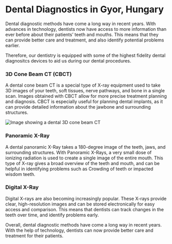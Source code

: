 # Dental Diagnostics in Gyor, Hungary

Dental diagnostic methods have come a long way in recent years. With advances in technology, dentists now have access to more information than ever before about their patients’ teeth and mouths. This means that they can provide better care and treatment, and also identify potential problems earlier.

Therefore, our dentistry is equipped with some of the highest fidelity dental diagnositcs devices to aid us during our dental procedures.

### 3D Cone Beam CT (CBCT)

A dental cone beam CT is a special type of X-ray equipment used to take 3D images of your teeth, soft tissues, nerve pathways, and bone in a single scan. Images obtained with CBCT allow for more precise treatment planning and diagnosis. CBCT is especially useful for planning dental implants, as it can provide detailed information about the jawbone and surrounding structures.

![Image showing a dental 3D cone beam CT](/img/dental-ct.jpg)

### Panoramic X-Ray

A dental panoramic X-Ray takes a 180-degree image of the teeth, jaws, and surrounding structures. With Panoramic X-Rays, a very small dose of ionizing radiation is used to create a single image of the entire mouth. This type of X-ray gives a broad overview of the teeth and mouth, and can be helpful in identifying problems such as Crowding of teeth or impacted wisdom teeth.

### Digital X-Ray

Digital X-rays are also becoming increasingly popular. These X-rays provide clear, high-resolution images and can be stored electronically for easy access and comparison. This means that dentists can track changes in the teeth over time, and identify problems early.

Overall, dental diagnostic methods have come a long way in recent years. With the help of technology, dentists can now provide better care and treatment for their patients.